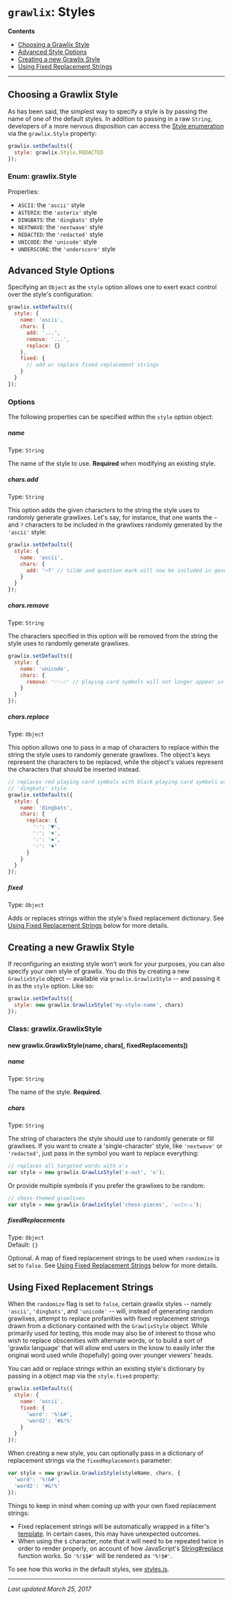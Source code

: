 # `grawlix`: Styles

__Contents__
- [Choosing a Grawlix Style](#choosing-a-grawlix-style)
- [Advanced Style Options](#advanced-style-options)
- [Creating a new Grawlix Style](#creating-a-new-grawlix-style)
- [Using Fixed Replacement Strings](#using-fixed-replacement-strings)

***

## Choosing a Grawlix Style

As has been said, the simplest way to specify a style is by passing the name of one of the default styles. In addition to passing in a raw `String`, developers of a more nervous disposition can access the [Style enumeration](https://github.com/tinwatchman/grawlix/blob/master/styles.js#L9) via the `grawlix.Style` property:

```javascript
grawlix.setDefaults({
  style: grawlix.Style.REDACTED
});
```

### Enum: grawlix.Style

Properties:

+ `ASCII`: the `'ascii'` style
+ `ASTERIX`: the `'asterix'` style
+ `DINGBATS`: the `'dingbats'` style
+ `NEXTWAVE`: the `'nextwave'` style
+ `REDACTED`: the `'redacted'` style
+ `UNICODE`: the `'unicode'` style
+ `UNDERSCORE`: the `'underscore'` style

## Advanced Style Options

Specifying an `Object` as the `style` option allows one to exert exact control over the style's configuration:

```javascript
grawlix.setDefaults({
  style: {
    name: 'ascii',
    chars: {
      add: '...',
      remove: '...',
      replace: {}
    },
    fixed: {
      // add or replace fixed replacement strings
    }
  }
});
```

### Options

The following properties can be specified within the `style` option object:

##### name

Type: `String`

The name of the style to use. **Required** when modifying an existing style.

##### chars.add

Type: `String`

This option adds the given characters to the string the style uses to randomly generate grawlixes. Let's say, for instance, that one wants the `~` and `?` characters to be included in the grawlixes randomly generated by the `'ascii'` style:

```javascript
grawlix.setDefaults({
  style: {
    name: 'ascii',
    chars: {
      add: '~?' // tilde and question mark will now be included in generated grawlixes
    }
  }
});
```

##### chars.remove

Type: `String`

The characters specified in this option will be removed from the string the style uses to randomly generate grawlixes.

```javascript
grawlix.setDefaults({
  style: {
    name: 'unicode',
    chars: {
      remove: '♡♢♤♧' // playing card symbols will not longer appear in grawlixes
    }
  }
});
```

##### chars.replace

Type: `Object`

This option allows one to pass in a map of characters to replace within the string the style uses to randomly generate grawlixes. The object's keys represent the characters to be replaced, while the object's values represent the characters that should be inserted instead.

```javascript
// replaces red playing card symbols with black playing card symbols within the 
// 'dingbats' style.
grawlix.setDefaults({
  style: {
    name: 'dingbats',
    chars: {
      replace: {
        '♡': '♥',
        '♢': '♦',
        '♤': '♠',
        '♧': '♣'
      }
    }
  }
});
```

##### fixed

Type: `Object`

Adds or replaces strings within the style's fixed replacement dictionary. See [Using Fixed Replacement Strings](#using-fixed-replacement-strings) below for more details.

## Creating a new Grawlix Style

If reconfiguring an existing style won't work for your purposes, you can also specify your own style of grawlix. You do this by creating a new `GrawlixStyle` object -- available via `grawlix.GrawlixStyle` -- and passing it in as the `style` option. Like so:

```javascript
grawlix.setDefaults({
  style: new grawlix.GrawlixStyle('my-style-name', chars)
});
```

### Class: grawlix.GrawlixStyle

#### new grawlix.GrawlixStyle(name, chars[, fixedReplacements])

##### name

Type: `String`

The name of the style. **Required.**

##### chars

Type: `String`

The string of characters the style should use to randomly generate or fill grawlixes. If you want to create a 'single-character' style, like `'nextwave'` or `'redacted'`, just pass in the symbol you want to replace everything:

```javascript
// replaces all targeted words with x's
var style = new grawlix.GrawlixStyle('x-out', 'x');
```

Or provide multiple symbols if you prefer the grawlixes to be random:

```javascript
// chess-themed grawlixes
var style = new grawlix.GrawlixStyle('chess-pieces', '♔♕♖♗♘♙');
```

##### fixedReplacements

Type: `Object`<br>
Default: `{}`

Optional. A map of fixed replacement strings to be used when `randomize` is set to `false`. See [Using Fixed Replacement Strings](#using-fixed-replacement-strings) below for more details.

## Using Fixed Replacement Strings

When the `randomize` flag is set to `false`, certain grawlix styles -- namely `'ascii'`, `'dingbats'`, and `'unicode'` -- will, instead of generating random grawlixes, attempt to replace profanities with fixed replacement strings drawn from a dictionary contained with the `GrawlixStyle` object. While primarily used for testing, this mode may also be of interest to those who wish to replace obscenities with alternate words, or to build a sort of 'grawlix language' that will allow end users in the know to easily infer the original word used while (hopefully) going over younger viewers' heads.

You can add or replace strings within an existing style's dictionary by passing in a object map via the `style.fixed` property:

```javascript
grawlix.setDefaults({
  style: {
    name: 'ascii',
    fixed: {
      'word': '%!&#',
      'word2': '#&!%'
    }
  }
});
```

When creating a new style, you can optionally pass in a dictionary of replacement strings via the `fixedReplacements` parameter:

```javascript
var style = new grawlix.GrawlixStyle(styleName, chars, {
  'word': '%!&#',
  'word2': '#&!%'
});
```

Things to keep in mind when coming up with your own fixed replacement strings:

- Fixed replacement strings will be automatically wrapped in a filter's [template](https://github.com/tinwatchman/grawlix/blob/master/docs/FILTERS.md#filter-templates). In certain cases, this may have unexpected outcomes.
- When using the `$` character, note that it will need to be repeated twice in order to render properly, on account of how JavaScript's [String#replace](https://developer.mozilla.org/en-US/docs/Web/JavaScript/Reference/Global_Objects/String/replace) function works. So `'%!$$#'` will be rendered as `'%!$#'`.

To see how this works in the default styles, see [styles.js](https://github.com/tinwatchman/grawlix/blob/master/styles.js#L62).

***

*Last updated March 25, 2017*